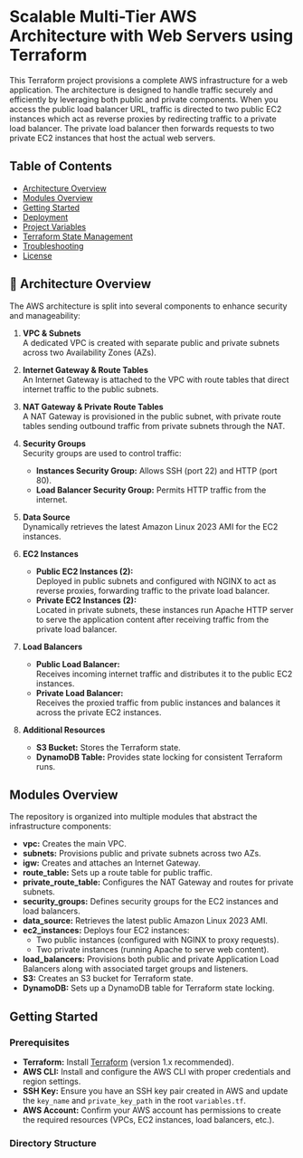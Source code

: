 # Scalable Multi-Tier AWS Architecture with Web Servers using Terraform

This Terraform project provisions a complete AWS infrastructure for a web application. The architecture is designed to handle traffic securely and efficiently by leveraging both public and private components. When you access the public load balancer URL, traffic is directed to two public EC2 instances which act as reverse proxies by redirecting traffic to a private load balancer. The private load balancer then forwards requests to two private EC2 instances that host the actual web servers.

## Table of Contents
- [Architecture Overview](#architecture-overview)
- [Modules Overview](#modules-overview)
- [Getting Started](#getting-started)
- [Deployment](#deployment)
- [Project Variables](#project-variables)
- [Terraform State Management](#terraform-state-management)
- [Troubleshooting](#troubleshooting)
- [License](#license)

## 🧭 Architecture Overview

The AWS architecture is split into several components to enhance security and manageability:

1. **VPC & Subnets**  
   A dedicated VPC is created with separate public and private subnets across two Availability Zones (AZs).

2. **Internet Gateway & Route Tables**  
   An Internet Gateway is attached to the VPC with route tables that direct internet traffic to the public subnets.

3. **NAT Gateway & Private Route Tables**  
   A NAT Gateway is provisioned in the public subnet, with private route tables sending outbound traffic from private subnets through the NAT.

4. **Security Groups**  
   Security groups are used to control traffic:
   - **Instances Security Group:** Allows SSH (port 22) and HTTP (port 80).
   - **Load Balancer Security Group:** Permits HTTP traffic from the internet.

5. **Data Source**  
   Dynamically retrieves the latest Amazon Linux 2023 AMI for the EC2 instances.

6. **EC2 Instances**  
   - **Public EC2 Instances (2):**  
     Deployed in public subnets and configured with NGINX to act as reverse proxies, forwarding traffic to the private load balancer.
   - **Private EC2 Instances (2):**  
     Located in private subnets, these instances run Apache HTTP server to serve the application content after receiving traffic from the private load balancer.

7. **Load Balancers**  
   - **Public Load Balancer:**  
     Receives incoming internet traffic and distributes it to the public EC2 instances.
   - **Private Load Balancer:**  
     Receives the proxied traffic from public instances and balances it across the private EC2 instances.

8. **Additional Resources**  
   - **S3 Bucket:** Stores the Terraform state.
   - **DynamoDB Table:** Provides state locking for consistent Terraform runs.

## Modules Overview

The repository is organized into multiple modules that abstract the infrastructure components:

- **vpc:** Creates the main VPC.
- **subnets:** Provisions public and private subnets across two AZs.
- **igw:** Creates and attaches an Internet Gateway.
- **route_table:** Sets up a route table for public traffic.
- **private_route_table:** Configures the NAT Gateway and routes for private subnets.
- **security_groups:** Defines security groups for the EC2 instances and load balancers.
- **data_source:** Retrieves the latest public Amazon Linux 2023 AMI.
- **ec2_instances:** Deploys four EC2 instances:
  - Two public instances (configured with NGINX to proxy requests).
  - Two private instances (running Apache to serve web content).
- **load_balancers:** Provisions both public and private Application Load Balancers along with associated target groups and listeners.
- **S3:** Creates an S3 bucket for Terraform state.
- **DynamoDB:** Sets up a DynamoDB table for Terraform state locking.

## Getting Started

### Prerequisites

- **Terraform:** Install [Terraform](https://www.terraform.io/downloads.html) (version 1.x recommended).
- **AWS CLI:** Install and configure the AWS CLI with proper credentials and region settings.
- **SSH Key:** Ensure you have an SSH key pair created in AWS and update the `key_name` and `private_key_path` in the root `variables.tf`.
- **AWS Account:** Confirm your AWS account has permissions to create the required resources (VPCs, EC2 instances, load balancers, etc.).

### Directory Structure

